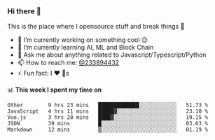 ### Hi there 👋

<!--
**a233894432/a233894432** is a ✨ _special_ ✨ repository because its `README.md` (this file) appears on your GitHub profile.

Here are some ideas to get you started:

- 🔭 I’m currently working on ...
- 🌱 I’m currently learning ...
- 👯 I’m looking to collaborate on ...
- 🤔 I’m looking for help with ...
- 💬 Ask me about ...
- 📫 How to reach me: ...
- 😄 Pronouns: ...
- ⚡ Fun fact: ...
-->
 
 
This is the place where I opensource stuff and break things :rofl:

- 🔭 I’m currently working on something cool :wink:
- 🌱 I’m currently learning AI, ML and Block Chain
- 💬 Ask me about anything related to Javascript/Typescript/Python
- 📫 How to reach me: [@233894432](https://twitter.com/233894432)
- ⚡ Fun fact: I :heart: :dog:s

📊 **This week I spent my time on**
<!--START_SECTION:waka-->
```text
Other        9 hrs 23 mins   █████████████░░░░░░░░░░░░   51.73 % 
JavaScript   4 hrs 11 mins   █████▓░░░░░░░░░░░░░░░░░░░   23.10 % 
Vue.js       3 hrs 28 mins   ████▓░░░░░░░░░░░░░░░░░░░░   19.15 % 
JSON         39 mins         █░░░░░░░░░░░░░░░░░░░░░░░░   03.63 % 
Markdown     12 mins         ▒░░░░░░░░░░░░░░░░░░░░░░░░   01.19 % 
```
<!--END_SECTION:waka-->
